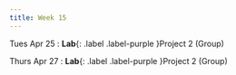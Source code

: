 ```yaml
---
title: Week 15
---
```


Tues Apr 25
: **Lab**{: .label .label-purple }Project 2 (Group)

Thurs Apr 27
: **Lab**{: .label .label-purple }Project 2 (Group)
